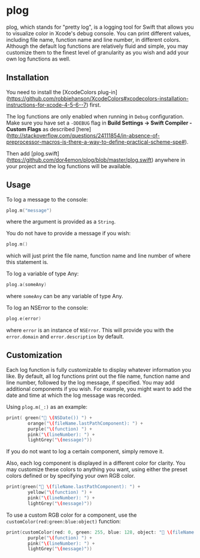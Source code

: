 # plog

plog, which stands for "pretty log", is a logging tool for Swift that allows you to visualize color in Xcode's debug console. You can print different values, including file name, function name and line number, in different colors. Although the default log functions are relatively fluid and simple, you may customize them to the finest level of granularity as you wish and add your own log functions as well.

## Installation

You need to install the [XcodeColors plug-in] (https://github.com/robbiehanson/XcodeColors#xcodecolors-installation-instructions-for-xcode-4-5-6--7) first.

The log functions are only enabled when running in `Debug` configuration. Make sure you have set a `-DDEBUG` flag in **Build Settings -> Swift Compiler - Custom Flags** as described [here] (http://stackoverflow.com/questions/24111854/in-absence-of-preprocessor-macros-is-there-a-way-to-define-practical-scheme-spe#).

Then add [plog.swift] (https://github.com/dor4emon/plog/blob/master/plog.swift) anywhere in your project and the log functions will be available.

## Usage

To log a message to the console:
```swift
plog.m("message")
```

where the argument is provided as a `String`.

You do not have to provide a message if you wish:
```swift
plog.m()
```

which will just print the file name, function name and line number of where this statement is.

To log a variable of type Any:
```swift
plog.a(someAny)
```

where `someAny` can be any variable of type Any.

To log an NSError to the console:
```swift
plog.e(error)
```

where `error` is an instance of `NSError`. This will provide you with the `error.domain` and `error.description` by default.

## Customization

Each log function is fully customizable to display whatever information you like. By default, all log functions print out the file name, function name and line number, followed by the log message, if specified. You may add additional components if you wish. For example, you might want to add the date and time at which the log message was recorded. 

Using `plog.m(_:)` as an example:

```swift
print( green("💬 \(NSDate()) ") +
        orange("\(fileName.lastPathComponent): ") +
        purple("\(function) ") +
        pink("\(lineNumber): ") +
        lightGrey("\(message)"))
```

If you do not want to log a certain component, simply remove it. 

Also, each log component is displayed in a different color for clarity. You may customize these colors to anything you want, using either the preset colors defined or by specifying your own RGB color. 

```swift
print(green("💬 \(fileName.lastPathComponent): ") +
        yellow("\(function) ") +
        pink("\(lineNumber): ") +
        lightGrey("\(message)"))
```

To use a custom RGB color for a component, use the `customColor(red:green:blue:object)` function:

```swift
print(customColor(red: 0, green: 255, blue: 128, object: "💬 \(fileName.lastPathComponent): ") +
        purple("\(function) ") +
        pink("\(lineNumber): ") +
        lightGrey("\(message)"))
```
